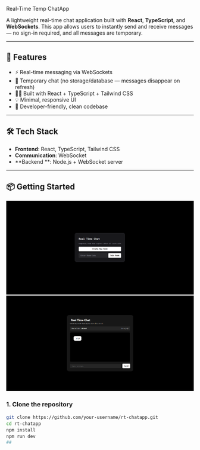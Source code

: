  Real-Time Temp ChatApp

A lightweight real-time chat application built with **React**, **TypeScript**, and **WebSockets**. This app allows users to instantly send and receive messages — no sign-in required, and all messages are temporary.

---

## 🚀 Features

- ⚡ Real-time messaging via WebSockets  
- 🧼 Temporary chat (no storage/database — messages disappear on refresh)  
- 🧑‍💻 Built with React + TypeScript + Tailwind CSS  
- 💡 Minimal, responsive UI  
- 🧪 Developer-friendly, clean codebase  

---

## 🛠️ Tech Stack

- **Frontend**: React, TypeScript, Tailwind CSS  
- **Communication**: WebSocket 
- **Backend **: Node.js + WebSocket server 

---

## 📦 Getting Started
![JOIN ROOM](./1.png)
![chatroom](./2.png)




### 1. Clone the repository

```bash
git clone https://github.com/your-username/rt-chatapp.git
cd rt-chatapp
npm install
npm run dev
##

